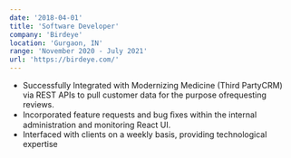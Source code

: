 ```yaml
---
date: '2018-04-01'
title: 'Software Developer'
company: 'Birdeye'
location: 'Gurgaon, IN'
range: 'November 2020 - July 2021'
url: 'https://birdeye.com/'
---
```


- Successfully Integrated with Modernizing Medicine (Third PartyCRM) via REST APIs to pull customer data for the purpose ofrequesting reviews.
- Incorporated feature requests and bug ﬁxes within the internal administration and monitoring React UI.
- Interfaced with clients on a weekly basis, providing technological expertise
